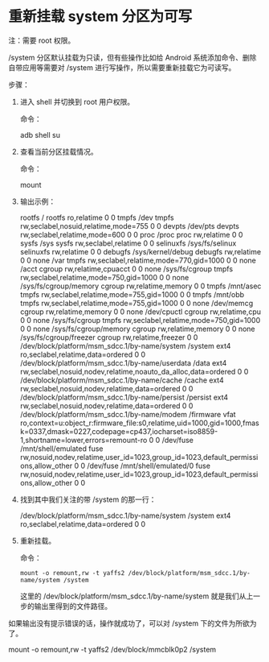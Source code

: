 # 重新挂载 system 分区为可写

注：需要 root 权限。

/system 分区默认挂载为只读，但有些操作比如给 Android 系统添加命令、删除自带应用等需要对 /system 进行写操作，所以需要重新挂载它为可读写。

步骤：

1. 进入 shell 并切换到 root 用户权限。

    命令：

    adb shell
    su

2. 查看当前分区挂载情况。

    命令：

    mount

3. 输出示例：

    rootfs / rootfs ro,relatime 0 0
    tmpfs /dev tmpfs rw,seclabel,nosuid,relatime,mode=755 0 0
    devpts /dev/pts devpts rw,seclabel,relatime,mode=600 0 0
    proc /proc proc rw,relatime 0 0
    sysfs /sys sysfs rw,seclabel,relatime 0 0
    selinuxfs /sys/fs/selinux selinuxfs rw,relatime 0 0
    debugfs /sys/kernel/debug debugfs rw,relatime 0 0
    none /var tmpfs rw,seclabel,relatime,mode=770,gid=1000 0 0
    none /acct cgroup rw,relatime,cpuacct 0 0
    none /sys/fs/cgroup tmpfs rw,seclabel,relatime,mode=750,gid=1000 0 0
    none /sys/fs/cgroup/memory cgroup rw,relatime,memory 0 0
    tmpfs /mnt/asec tmpfs rw,seclabel,relatime,mode=755,gid=1000 0 0
    tmpfs /mnt/obb tmpfs rw,seclabel,relatime,mode=755,gid=1000 0 0
    none /dev/memcg cgroup rw,relatime,memory 0 0
    none /dev/cpuctl cgroup rw,relatime,cpu 0 0
    none /sys/fs/cgroup tmpfs rw,seclabel,relatime,mode=750,gid=1000 0 0
    none /sys/fs/cgroup/memory cgroup rw,relatime,memory 0 0
    none /sys/fs/cgroup/freezer cgroup rw,relatime,freezer 0 0
    /dev/block/platform/msm_sdcc.1/by-name/system /system ext4 ro,seclabel,relatime,data=ordered 0 0
    /dev/block/platform/msm_sdcc.1/by-name/userdata /data ext4 rw,seclabel,nosuid,nodev,relatime,noauto_da_alloc,data=ordered 0 0
    /dev/block/platform/msm_sdcc.1/by-name/cache /cache ext4 rw,seclabel,nosuid,nodev,relatime,data=ordered 0 0
    /dev/block/platform/msm_sdcc.1/by-name/persist /persist ext4 rw,seclabel,nosuid,nodev,relatime,data=ordered 0 0
    /dev/block/platform/msm_sdcc.1/by-name/modem /firmware vfat ro,context=u:object_r:firmware_file:s0,relatime,uid=1000,gid=1000,fmask=0337,dmask=0227,codepage=cp437,iocharset=iso8859-1,shortname=lower,errors=remount-ro 0 0
    /dev/fuse /mnt/shell/emulated fuse rw,nosuid,nodev,relatime,user_id=1023,group_id=1023,default_permissions,allow_other 0 0
    /dev/fuse /mnt/shell/emulated/0 fuse rw,nosuid,nodev,relatime,user_id=1023,group_id=1023,default_permissions,allow_other 0 0

4. 找到其中我们关注的带 /system 的那一行：

    /dev/block/platform/msm_sdcc.1/by-name/system /system ext4 ro,seclabel,relatime,data=ordered 0 0

5. 重新挂载。

    命令：

    `mount -o remount,rw -t yaffs2 /dev/block/platform/msm_sdcc.1/by-name/system /system`

    这里的 /dev/block/platform/msm_sdcc.1/by-name/system 就是我们从上一步的输出里得到的文件路径。

如果输出没有提示错误的话，操作就成功了，可以对 /system 下的文件为所欲为了。


mount -o remount,rw -t yaffs2 /dev/block/mmcblk0p2 /system
